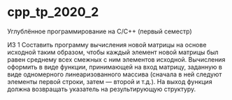 # cpp_tp_2020_2

Углублённое программирование на C/С++ (первый семестр)

ИЗ 1
Составить программу вычисления новой матрицы на основе исходной таким образом, чтобы каждый элемент новой матрицы был равен среднему всех смежных с ним элементов исходной. Вычисления оформить в виде функции, принимающей на вход матрицу, заданную в виде одномерного линеаризованного массива (сначала в ней следуют элементы первой строки, затем — второй и т.д.). На выход функция должна возвращать указатель на результирующую структуру.